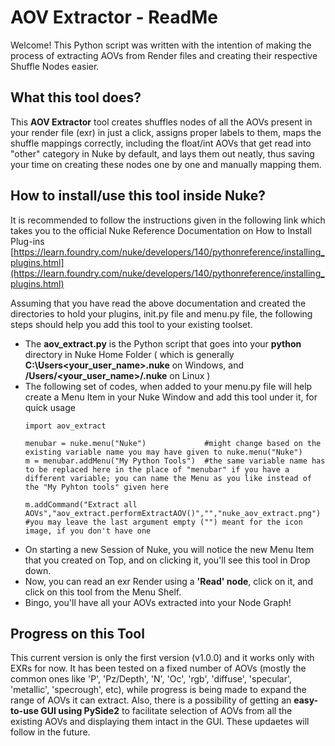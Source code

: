 # AOV Extractor - ReadMe

Welcome! This Python script was written with the intention of making the process of extracting AOVs from Render files and creating their respective Shuffle Nodes easier.

## What this tool does?

This **AOV Extractor** tool creates shuffles nodes of all the AOVs present in your render file (exr) in just a click, assigns proper labels to them, maps the shuffle mappings correctly, including the float/int AOVs that get read into "other" category in Nuke by default, and lays them out neatly, thus saving your time on creating these nodes one by one and manually mapping them. 

## How to install/use this tool inside Nuke?

It is recommended to follow the instructions given in the following link which takes you to the official Nuke Reference Documentation on How to Install Plug-ins
[https://learn.foundry.com/nuke/developers/140/pythonreference/installing_plugins.html](https://learn.foundry.com/nuke/developers/140/pythonreference/installing_plugins.html)

Assuming that you have read the above documentation and created the directories to hold your plugins, init.py file and menu.py file, the following steps should help you add this tool to your existing toolset.
* The **aov_extract.py** is the Python script that goes into your **python** directory in Nuke Home Folder ( which is generally **C:\Users\<your_user_name>\.nuke** on Windows, and **/Users/<your_user_name>/.nuke** on Linux )
* The following set of codes, when added to your menu.py file will help create a Menu Item in your Nuke Window and add this tool under it, for quick usage
  ```
  import aov_extract

  menubar = nuke.menu("Nuke")             #might change based on the existing variable name you may have given to nuke.menu("Nuke")
  m = menubar.addMenu("My Python Tools")  #the same variable name has to be replaced here in the place of "menubar" if you have a different variable; you can name the Menu as you like instead of the "My Pyhton tools" given here

  m.addCommand("Extract all AOVs","aov_extract.performExtractAOV()","","nuke_aov_extract.png")  #you may leave the last argument empty ("") meant for the icon image, if you don't have one
  ```
* On starting a new Session of Nuke, you will notice the new Menu Item that you created on Top, and on clicking it, you'll see this tool in Drop down.
* Now, you can read an exr Render using a **'Read' node**, click on it, and click on this tool from the Menu Shelf.
* Bingo, you'll have all your AOVs extracted into your Node Graph!

## Progress on this Tool
This current version is only the first version (v1.0.0) and it works only with EXRs for now. It has been tested on a fixed number of AOVs (mostly the common ones like 'P', 'Pz/Depth', 'N', 'Oc', 'rgb', 'diffuse', 'specular', 'metallic', 'specrough', etc), while progress is being made to expand the range of AOVs it can extract.
Also, there is a possibility of getting an **easy-to-use GUI using PySide2** to facilitate selection of AOVs from all the existing AOVs and displaying them intact in the GUI. These updaetes will follow in the future. 
